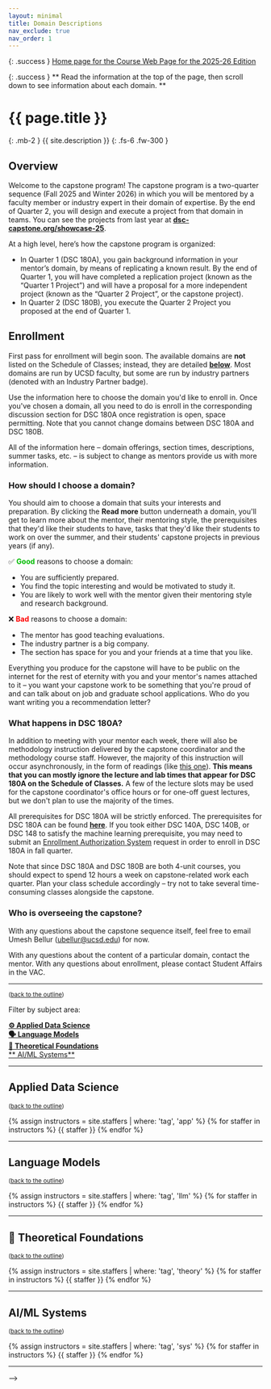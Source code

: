 ```yaml
---
layout: minimal
title: Domain Descriptions
nav_exclude: true
nav_order: 1
---
```


{: .success }
[Home page for the Course Web Page for the 2025-26 Edition](https://dsc-capstone.org/2025-26)

{: .success }
** Read the information at the top of the page, then scroll down to see information about each domain. **

<!-- > **All times listed below are for Fall 2024. To see the Winter 2024 section schedule, check [this spreadsheet](https://docs.google.com/spreadsheets/d/1dCjs06QobZ3jrMBFIMeHYuqXDpGZHLZAxYUnraVQtNI/edit#gid=0).**<br><br>**This page will no longer be updated. See the [course homepage](https://dsc-capstone.org) and [Ed](https://edstem.org/us/courses/48541/discussion/) for future announcements.** -->

# {{ page.title }}
{: .mb-2 }
{{ site.description }}
{: .fs-6 .fw-300 }

## Overview

Welcome to the capstone program! The capstone program is a two-quarter sequence (Fall 2025 and Winter 2026) in which you will be mentored by a faculty member or industry expert in their domain of expertise. By the end of Quarter 2, you will design and execute a project from that domain in teams. You can see the projects from last year at [**dsc-capstone.org/showcase-25**](https://dsc-capstone.org/showcase-25).


At a high level, here’s how the capstone program is organized:
- In Quarter 1 (DSC 180A), you gain background information in your mentor’s domain, by means of replicating a known result. By the end of Quarter 1, you will have completed a replication project (known as the “Quarter 1 Project”) and will have a proposal for a more independent project (known as the “Quarter 2 Project”, or the capstone project).
- In Quarter 2 (DSC 180B), you execute the Quarter 2 Project you proposed at the end of Quarter 1.

## Enrollment

First pass for enrollment will begin soon. The available domains are **not** listed on the Schedule of Classes; instead, they are detailed [**below**](#toc). Most domains are run by UCSD faculty, but some are run by industry partners (denoted with an <span class="badge-industry">Industry Partner</span> badge).

Use the information here to choose the domain you'd like to enroll in. Once you've chosen a domain, all you need to do is enroll in the corresponding discussion section for DSC 180A once registration is open, space permitting. Note that you cannot change domains between DSC 180A and DSC 180B.

All of the information here – domain offerings, section times, descriptions, summer tasks, etc. – is subject to change as mentors provide us with more information.

<!--{: .important }
**As of this writing (Wednesday, May 22nd at 1PM), the section sizes in the Schedule of Classes haven't yet been updated. Trust the information here, not there.** -->

### How should I choose a domain?

You should aim to choose a domain that suits your interests and preparation. By clicking the <a><b>Read more</b></a> button underneath a domain, you'll get to learn more about the mentor, their mentoring style, the prerequisites that they'd like their students to have, tasks that they'd like their students to work on over the summer, and their students' capstone projects in previous years (if any).

✅ <span style="color:#00bb00"><b>Good</b></span> reasons to choose a domain:
- You are sufficiently prepared.
- You find the topic interesting and would be motivated to study it.
- You are likely to work well with the mentor given their mentoring style and research background.

❌ <span style="color:#ff0000"><b>Bad</b></span> reasons to choose a domain:
- The mentor has good teaching evaluations.
- The industry partner is a big company.
- The section has space for you and your friends at a time that you like.

Everything you produce for the capstone will have to be public on the internet for the rest of eternity with you and your mentor's names attached to it – you want your capstone work to be something that you're proud of and can talk about on job and graduate school applications. Who do you want writing you a recommendation letter?

### What happens in DSC 180A?

In addition to meeting with your mentor each week, there will also be methodology instruction delivered by the capstone coordinator and the methodology course staff. However, the majority of this instruction will occur asynchronously, in the form of readings (like [this one](https://dsc-capstone.org/2024-25/lessons/01/)). **This means that you can mostly ignore the lecture and lab times that appear for DSC 180A on the Schedule of Classes.** A few of the lecture slots may be used for the capstone coordinator's office hours or for one-off guest lectures, but we don't plan to use the majority of the times.

All prerequisites for DSC 180A will be strictly enforced. The prerequisites for DSC 180A can be found [**here**](https://datascience.ucsd.edu/current-students/course-descriptions-and-prerequisites/#dsc-180a-data-science-project-1). If you took either DSC 140A, DSC 140B, or DSC 148 to satisfy the machine learning prerequisite, you may need to submit an [Enrollment Authorization System](https://academicaffairs.ucsd.edu/Modules/Students/PreAuth/) request in order to enroll in DSC 180A in fall quarter.

Note that since DSC 180A and DSC 180B are both 4-unit courses, you should expect to spend 12 hours a week on capstone-related work each quarter. Plan your class schedule accordingly – try not to take several time-consuming classes alongside the capstone.

### Who is overseeing the capstone?

With any questions about the capstone sequence itself, feel free to email Umesh Bellur (ubellur@ucsd.edu) for now. 

With any questions about the content of a particular domain, contact the mentor. With any questions about enrollment, please contact Student Affairs in the VAC.

---


<small>(<a href="#toc">back to the outline</a>)</small>

Filter by subject area:

<a name='toc'>

[**⚙️ Applied Data Science**](#app)<br>
[**🗣️ Language Models**](#llm)<br>
[**🧠 Theoretical Foundations**](#theory)<br>
[** AI/ML Systems**](#sys)<br>

---

<a name='app'></a>

## Applied Data Science

<small>(<a href="#toc">back to the outline</a>)</small>

{% assign instructors = site.staffers | where: 'tag', 'app' %}
{% for staffer in instructors %}
{{ staffer }}
{% endfor %}

---

<a name='llm'></a>

## Language Models

<small>(<a href="#toc">back to the outline</a>)</small>

{% assign instructors = site.staffers | where: 'tag', 'llm' %}
{% for staffer in instructors %}
{{ staffer }}
{% endfor %}

---

<a name='theory'></a>

## 🧠 Theoretical Foundations

<small>(<a href="#toc">back to the outline</a>)</small>

{% assign instructors = site.staffers | where: 'tag', 'theory' %}
{% for staffer in instructors %}
{{ staffer }}
{% endfor %}

---

<a name='sys'></a>

## AI/ML Systems

<small>(<a href="#toc">back to the outline</a>)</small>

{% assign instructors = site.staffers | where: 'tag', 'sys' %}
{% for staffer in instructors %}
{{ staffer }}
{% endfor %}

---


-->

